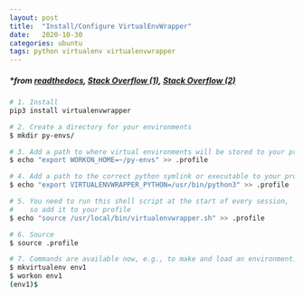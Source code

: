 ```yaml
---
layout: post
title:  "Install/Configure VirtualEnvWrapper"
date:   2020-10-30
categories: ubuntu 
tags: python virtualenv virtualenvwrapper
---
```


##### *from [readthedocs][readthedocs], [Stack Overflow (1)][stack1], [Stack Overflow (2)][stack2]

```bash
# 1. Install
pip3 install virtualenvwrapper

# 2. Create a directory for your environments
$ mkdir py-envs/

# 3. Add a path to where virtual environments will be stored to your profile
$ echo "export WORKON_HOME=~/py-envs" >> .profile

# 4. Add a path to the correct python symlink or executable to your profile
$ echo "export VIRTUALENVWRAPPER_PYTHON=/usr/bin/python3" >> .profile

# 5. You need to run this shell script at the start of every session, 
#    so add it to your profile
$ echo "source /usr/local/bin/virtualenvwrapper.sh" >> .profile

# 6. Source
$ source .profile

# 7. Commands are available now, e.g., to make and load an environment:
$ mkvirtualenv env1
$ workon env1
(env1)$ 
```



[readthedocs]: https://virtualenvwrapper.readthedocs.io/en/latest/
[stack1]: https://stackoverflow.com/questions/29486113/problems-with-python-and-virtualenvwrapper-after-updating-no-module-named-virtu/29508117
[stack2]: https://stackoverflow.com/questions/29900090/virtualenv-workon-doesnt-work

